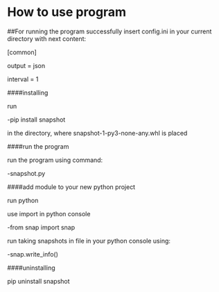 ﻿# How to use program

##For running the program successfully insert config.ini in your current directory with next content:

[common]

output = json

interval = 1 

####installing 

run 

-pip install snapshot

in the directory, where snapshot-1-py3-none-any.whl is placed

####run the program 

run the program using command:

-snapshot.py

####add module to your new python project

run python

use import in python console

-from snap import snap

run taking snapshots in file in your python console using:

-snap.write_info()

####uninstalling 

pip uninstall snapshot


